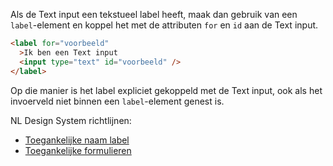 <!-- @license CC0-1.0 -->

Als de Text input een tekstueel label heeft, maak dan gebruik van een `label`-element en koppel het met de attributen `for` en `id` aan de Text input.

```html
<label for="voorbeeld"
  >Ik ben een Text input
  <input type="text" id="voorbeeld" />
</label>
```

Op die manier is het label expliciet gekoppeld met de Text input, ook als het invoerveld niet binnen een `label`-element genest is.

NL Design System richtlijnen:

- [Toegankelijke naam label](/richtlijnen/formulieren/labels/toegankelijke-naam/)
- [Toegankelijke formulieren](/richtlijnen/formulieren/)
